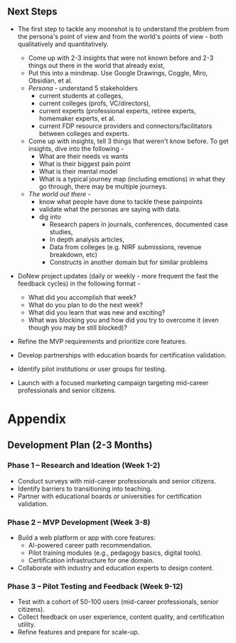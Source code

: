 

## **Next Steps**
* The first step to tackle any moonshot is to understand the problem from the persona's point of view and from the world's points of view - both qualitatively and quantitatively.  
   - Come up with 2-3 insights that were not known before and 2-3 things out there in the world that already exist, 
   - Put this into a mindmap. Use Google Drawings, Coggle, Miro, Obsidian, et al.
	- *Persona* - understand 5 stakeholders 
		- current students at colleges, 
		- current colleges (profs, VC/directors), 
		- current experts (professional experts, retiree experts, homemaker experts, et al. 
		- current FDP resource providers and connectors/facilitators between colleges and experts. 
	- Come up with insights, tell 3 things that weren't know before. To get insights, dive into the following -
		- What are their needs vs wants
		- What is their biggest pain point
		- What is their mental model 
		- What is a typical journey map (including emotions) in what they go through, there may be multiple journeys.
	- *The world out there* - 
		- know what people have done to tackle these painpoints 
		- validate what the personas are saying with data. 
		- dig into 
			- Research papers in journals, conferences, documented case studies, 
			- In depth analysis articles, 
			- Data from colleges (e.g. NIRF submissions, revenue breakdown, etc)
			- Constructs in another domain but for similar problems

* DoNew project updates (daily or weekly - more frequent the fast the feedback cycles) in the following format -
	- What did you accomplish that week?
	- What do you plan to do the next week?
	- What did you learn that was new and exciting?
	- What was blocking you and how did you try to overcome it (even though you may be still blocked)?
* Refine the MVP requirements and prioritize core features.  
* Develop partnerships with education boards for certification validation.  
* Identify pilot institutions or user groups for testing.  
* Launch with a focused marketing campaign targeting mid-career professionals and senior citizens.

# Appendix 

## **Development Plan (2-3 Months)**

### **Phase 1 – Research and Ideation (Week 1-2)**

* Conduct surveys with mid-career professionals and senior citizens.  
* Identify barriers to transitioning into teaching.  
* Partner with educational boards or universities for certification validation.

### **Phase 2 – MVP Development (Week 3-8)**

* Build a web platform or app with core features:  
  * AI-powered career path recommendation.  
  * Pilot training modules (e.g., pedagogy basics, digital tools).  
  * Certification infrastructure for one domain.  
* Collaborate with industry and education experts to design content.

### **Phase 3 – Pilot Testing and Feedback (Week 9-12)**

* Test with a cohort of 50-100 users (mid-career professionals, senior citizens).  
* Collect feedback on user experience, content quality, and certification utility.  
* Refine features and prepare for scale-up.

